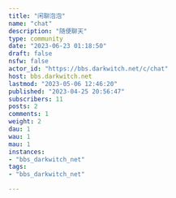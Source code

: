 ```yaml
---
title: "闲聊泡泡" 
name: "chat"
description: "随便聊天"
type: community
date: "2023-06-23 01:18:50"
draft: false
nsfw: false
actor_id: "https://bbs.darkwitch.net/c/chat"
host: bbs.darkwitch.net
lastmod: "2023-05-06 12:46:20"
published: "2023-04-25 20:56:47"
subscribers: 11
posts: 2
comments: 1
weight: 2
dau: 1
wau: 1
mau: 1
instances:
- "bbs_darkwitch_net"
tags: 
- "bbs_darkwitch_net"

---
```

